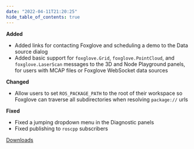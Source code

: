 ```yaml
---
date: "2022-04-11T21:20:25"
hide_table_of_contents: true
---
```


**Added**

- Added links for contacting Foxglove and scheduling a demo to the Data source dialog
- Added basic support for `foxglove.Grid`, `foxglove.PointCloud`, and `foxglove.LaserScan` messages to the 3D and Node Playground panels, for users with MCAP files or Foxglove WebSocket data sources

**Changed**

- Allow users to set `ROS_PACKAGE_PATH` to the root of their workspace so Foxglove can traverse all subdirectories when resolving `package://` urls

**Fixed**

- Fixed a jumping dropdown menu in the Diagnostic panels
- Fixed publishing to `roscpp` subscribers

[Downloads](https://github.com/foxglove/studio/releases/tag/v1.7.0)
